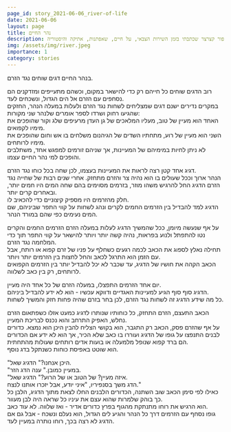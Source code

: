 ```yaml
---
page_id: story_2021-06-06_river-of-life
date: 2021-06-06
layout: page
title: נהר החיים
description: סיפור קצרצר שכתבתי בזמן השירות הצבאי, על חיים, שאפתנות, אתיקה והיסטוריה.
img: /assets/img/river.jpeg
importance: 1
category: stories
---
```


בנהר החיים דגים שוחים נגד הזרם.

רוב הדגים שוחים כל חייהם רק כדי להישאר במקום, וכשהם מתעייפים ומזדקנים הם נסחפים עם הזרם אל הים הגדול, ונשכחים לעד.  
במקרים נדירים ישנם דגים שמצליחים לשחות נגד הזרם ולעלות במעלה הנהר, החזקים שהגיעו רחוק ושרדו לספר אומרים שלנהר שני מקורות:  
האחד הוא מעיין של טוב, מעליו המלאכים של גן העדן מרעיפים שלג וקור שהופכים את מימיו לקפואים.  
השני הוא מעיין של רוע, מתחתיו השדים של הגיהנום משלחים בו אש וחום שהופכים את מימיו לרותחים.  
לא ניתן לחיות במימיהם של המעיינות, אך שניהם זורמים למפגש אחד, משתלבים והופכים למי נהר החיים עצמו.

דגיג אחד קטן רצה לראות את המעיינות בעצמו, לכן שחה בכל כוחו נגד הזרם.  
הנהר ארוך וככל שעולים בו הוא נהיה צר והזרם מתחזק. אחרי שנים רבות של שחייה נגד הזרם הדגיג החל להרגיש משהו מוזר, בזרמים מסוימים בהם שחה המים היו חמים יותר, ובאחרים קרים יותר.  
חלק מהזרמים היו מספיק קיצוניים כדי להכאיב לו.  
הדגיג למד להבדיל בין הזרמים החמים לקרים ונהג לשחות על קווי התפר שביניהם, שם המים נעימים כפי שהם במורד הנהר.

על אף שנעשה מיומן, ככל שהמשיך הדגיג לעלות במעלה הזרם הזרמים החמים והקרים נטו להתפתל ולנוע בפראות, נהיה קשה יותר ויותר להישאר על קווי התפר תוך כדי המלחמה נגד הזרם.  
תחילה נאלץ לספוג את הכאב לכמה רגעים כשחלף על פניו של זרם קפוא או רותח, אבל עם הזמן הוא התרגל לכאב והחל לחצות בין הזרמים יותר ויותר.  
הכאב הקהה את חושיו של הדגיג, עד שכבר לא יכל להבדיל יותר בין הזרמים הקפואים לרותחים, רק בין כאב לשלווה.

יום אחד הזרמים התפצלו, במעלה הזרם של כל אחד היה מעיין.  
הדגיג סוף סוף הגיע למעיינות האגדיים ודווקא עכשיו - הוא לא ידע להבדיל ביניהם.  
כל מה שידע הדגיג זה לשחות נגד הזרם, לכן בחר בזרם שהיה פחות חזק והמשיך לשחות.

הכאב התעצם, הזרם התחזק, כל כוחותיו שנותרו לדגיג כמעט אזלו כשפתאום הזרם נחלש, האפיק התרחב והוא נכנס לבריכת המעיין.  
על אף שהזרם פסק, הכאב רק התגבר, הוא בקושי הצליח להבין היכן הוא נמצא. כדורים לבנים התנפצו על גופו של הדגיג ועוררו בו כאב שלא הכיר, אך הוא לא ידע אם הכדורים הם ברד קפוא שנופל מלמעלה או בועות אדים רותחים שעולות מהתחתית.  
הוא שוטט באפיסת כוחות כשנתקל בדג נוסף.

"היכן אנחנו?" הדגיג שאל.  
"במעיין כמובן." ענה הדג הזר.  
"איזה מעיין? של הטוב או של הרוע?" הדגיג שאל.  
הדג משך בסנפיריו, "איני יודע, אבל יזכרו אותנו לנצח."  
כאילו לפי סימן הכאב שוב השתנה, הכדורים הלבנים החלו לצאת מתוך הדגיג, הלבן כל כך בוהק שלמרות שהוא עצם את עיניו כל שראה היה לבן מעוור.  
הוא הרגיש את רוחו מתנתקת מהגוף בפרץ כדורים אדיר - ואז שלווה. לא עוד כאב.  
גופו נסחף עם הזרמים דרך כל הנהר והגיע לים הגדול, הוא נעלם ונשכח - אבל גם אם הדגיג לא רצה בכך, רוחו נותרה במעיין לעד.
